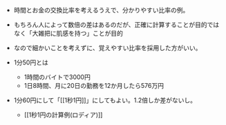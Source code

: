 
- 時間とお金の交換比率を考えるうえで、分かりやすい比率の例。
- もちろん人によって数倍の差はあるのだが、正確に計算することが目的ではなく「大雑把に肌感を持つ」ことが目的
- なので細かいことを考えずに、覚えやすい比率を採用した方がいい。

- 1分50円とは
    - 1時間のバイトで3000円
    - 1日8時間、月に20日の勤務を12か月したら576万円

- 1分60円にして「[[1秒1円]]」にしてもよい。1.2倍しか差がないし。
    - [[1秒1円の計算例(ロディア)]]